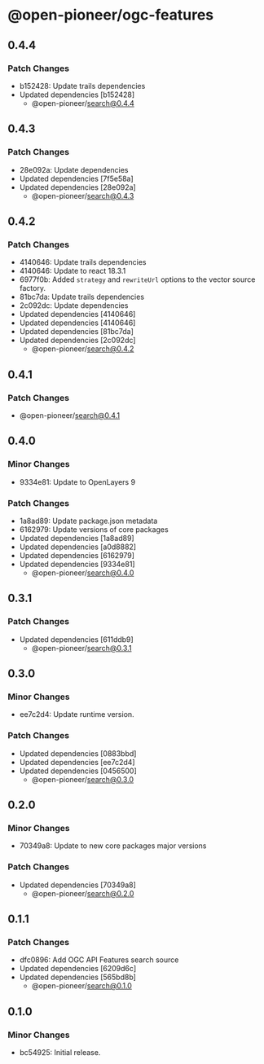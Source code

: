 # @open-pioneer/ogc-features

## 0.4.4

### Patch Changes

-   b152428: Update trails dependencies
-   Updated dependencies [b152428]
    -   @open-pioneer/search@0.4.4

## 0.4.3

### Patch Changes

-   28e092a: Update dependencies
-   Updated dependencies [7f5e58a]
-   Updated dependencies [28e092a]
    -   @open-pioneer/search@0.4.3

## 0.4.2

### Patch Changes

-   4140646: Update trails dependencies
-   4140646: Update to react 18.3.1
-   6977f0b: Added `strategy` and `rewriteUrl` options to the vector source factory.
-   81bc7da: Update trails dependencies
-   2c092dc: Update dependencies
-   Updated dependencies [4140646]
-   Updated dependencies [4140646]
-   Updated dependencies [81bc7da]
-   Updated dependencies [2c092dc]
    -   @open-pioneer/search@0.4.2

## 0.4.1

### Patch Changes

-   @open-pioneer/search@0.4.1

## 0.4.0

### Minor Changes

-   9334e81: Update to OpenLayers 9

### Patch Changes

-   1a8ad89: Update package.json metadata
-   6162979: Update versions of core packages
-   Updated dependencies [1a8ad89]
-   Updated dependencies [a0d8882]
-   Updated dependencies [6162979]
-   Updated dependencies [9334e81]
    -   @open-pioneer/search@0.4.0

## 0.3.1

### Patch Changes

-   Updated dependencies [611ddb9]
    -   @open-pioneer/search@0.3.1

## 0.3.0

### Minor Changes

-   ee7c2d4: Update runtime version.

### Patch Changes

-   Updated dependencies [0883bbd]
-   Updated dependencies [ee7c2d4]
-   Updated dependencies [0456500]
    -   @open-pioneer/search@0.3.0

## 0.2.0

### Minor Changes

-   70349a8: Update to new core packages major versions

### Patch Changes

-   Updated dependencies [70349a8]
    -   @open-pioneer/search@0.2.0

## 0.1.1

### Patch Changes

-   dfc0896: Add OGC API Features search source
-   Updated dependencies [6209d6c]
-   Updated dependencies [565bd8b]
    -   @open-pioneer/search@0.1.0

## 0.1.0

### Minor Changes

-   bc54925: Initial release.
